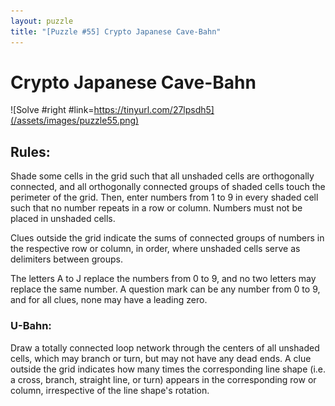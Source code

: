```yaml
---
layout: puzzle
title: "[Puzzle #55] Crypto Japanese Cave-Bahn"
---
```


# Crypto Japanese Cave-Bahn

![Solve #right #link=https://tinyurl.com/27lpsdh5](/assets/images/puzzle55.png)

## Rules:

Shade some cells in the grid such that all unshaded cells are orthogonally connected, and all orthogonally connected groups of shaded cells touch the perimeter of the grid. Then, enter numbers from 1 to 9 in every shaded cell such that no number repeats in a row or column. Numbers must not be placed in unshaded cells.

Clues outside the grid indicate the sums of connected groups of numbers in the respective row or column, in order, where unshaded cells serve as delimiters between groups.

The letters A to J replace the numbers from 0 to 9, and no two letters may replace the same number. A question mark can be any number from 0 to 9, and for all clues, none may have a leading zero. 

### U-Bahn:

Draw a totally connected loop network through the centers of all unshaded cells, which may branch or turn, but may not have any dead ends. A clue outside the grid indicates how many times the corresponding line shape (i.e. a cross, branch, straight line, or turn) appears in the corresponding row or column, irrespective of the line shape's rotation.
